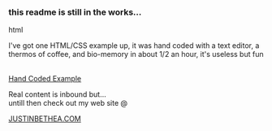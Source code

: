  <h3>this readme is still in the works...</h3>
  
  html<p>I've got one HTML/CSS example up, it was hand coded with a text editor, a thermos of coffee, and bio-memory in about 1/2 an hour, it's useless but fun</p><br>
  <a href="class3.html">Hand Coded Example</a><br>
  <p>Real content is inbound but...<br>
  untill then check out my web site @ </p><a href="https://justinbethea.com">JUSTINBETHEA.COM</a>
